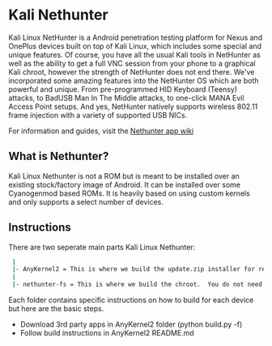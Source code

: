 # Kali Nethunter

Kali Linux NetHunter is a Android penetration testing platform for Nexus and OnePlus devices built on top of Kali Linux, which includes some special and unique features. Of course, you have all the usual Kali tools in NetHunter as well as the ability to get a full VNC session from your phone to a graphical Kali chroot, however the strength of NetHunter does not end there. We've incorporated some amazing features into the NetHunter OS which are both powerful and unique. From pre-programmed HID Keyboard (Teensy) attacks, to BadUSB Man In The Middle attacks, to one-click MANA Evil Access Point setups. And yes, NetHunter natively supports wireless 802.11 frame injection with a variety of supported USB NICs.

For information and guides, visit the [Nethunter app wiki](https://github.com/offensive-security/nethunter-app/wiki)

## What is Nethunter?

Kali Linux Nethunter is not a ROM but is meant to be installed over an existing stock/factory image of Android.  It can be installed over some Cyanogenmod based ROMs.  It is heavily based on using custom kernels and only supports a select number of devices.

## Instructions

There are two seperate main parts Kali Linux Nethunter:

```bash
 |
 |- AnyKernel2 = This is where we build the update.zip installer for recovery mode
 |
 |- nethunter-fs = This is where we build the chroot.  You do not need to build unless you want a custom version
```

Each folder contains specific instructions on how to build for each device but here are the basic steps.

* Download 3rd party apps in AnyKernel2  folder (python build.py -f)
* Follow build instructions in AnyKernel2 README.md
